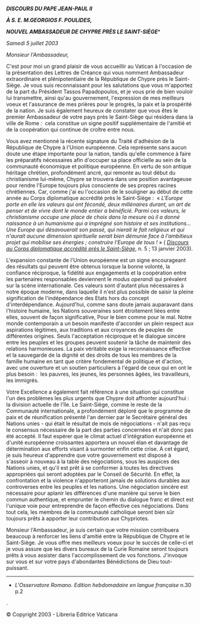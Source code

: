 ***DISCOURS DU PAPE JEAN-PAUL II***

***À S. E. M.******GEORGIOS F. POULIDES******,***

***NOUVEL AMBASSADEUR DE CHYPRE PRÈS LE SAINT-SIÈGE****

*Samedi 5 juillet 2003*

*Monsieur l'Ambassadeur,*

C'est pour moi un grand plaisir de vous accueillir au Vatican à l'occasion de la présentation des Lettres de Créance qui vous nomment Ambassadeur extraordinaire et plénipotentiaire de la République de Chypre près le Saint-Siège. Je vous suis reconnaissant pour les salutations que vous m'apportez de la part du Président Tassos Papadopoulos, et je vous prie de bien vouloir lui transmettre, ainsi qu'au gouvernement, l'expression de mes meilleurs voeux et l'assurance de mes prières pour le progrès, la paix et la prospérité de la nation. Je suis également heureux de constater que vous êtes le premier Ambassadeur de votre pays près le Saint-Siège qui résidera dans la ville de Rome :  cela constitue un signe positif supplémentaire de l'amitié et de la coopération qui continue de croître entre nous.

Vous avez mentionné la récente signature du Traité d'adhésion de la République de Chypre à l'Union européenne. Cela représente sans aucun doute une étape importante pour la nation, tandis qu'elle commence à faire les préparatifs nécessaires afin d'occuper sa place officielle au sein de la communauté économique et politique européenne. En vertu de son antique héritage chrétien, profondément ancré, qui remonte au tout début du christianisme lui-même, Chypre se trouvera dans une position avantageuse pour rendre l'Europe toujours plus consciente de ses propres racines chrétiennes. Car, comme j'ai eu l'occasion de le souligner au début de cette année au Corps diplomatique accrédité près le Saint-Siège :  « *L'Europe porte en elle les valeurs qui ont fécondé, deux millénaires durant, un art de penser et de vivre dont le monde entier a bénéficié. Parmi ces valeurs, le christianisme occupe une place de choix dans la mesure où il a donné naissance à un humanisme qui a imprégné son histoire et ses institutions... Une Europe qui désavouerait son passé, qui nierait le fait religieux et qui n'aurait aucune dimension spirituelle serait bien démunie face à l'ambitieux projet qui mobilise ses énergies ; construire l'Europe de tous !* » ( *[Discours au Corps diplomatique accrédité près le Saint-Siège](/content/john-paul-ii/fr/speeches/2003/january/documents/hf_jp-ii_spe_20030113_diplomatic-corps.html)*, n. 5 ; 13 janvier 2003).

L'expansion constante de l'Union européenne est un signe encourageant des résultats qui peuvent être obtenus lorsque la bonne volonté, la confiance réciproque, la fidélité aux engagements et la coopération entre les partenaires responsables deviennent le *modus operandi* qui prévalent sur la scène internationale. Ces valeurs sont d'autant plus nécessaires à notre époque moderne, dans laquelle il n'est plus possible de saisir la pleine signification de l'indépendance des Etats hors du concept d'interdépendance. Aujourd'hui, comme sans doute jamais auparavant dans l'histoire humaine, les Nations souveraines sont étroitement liées entre elles, souvent de façon significative, Pour le bien comme pour le mal. Notre monde contemporain a un besoin manifeste d'accorder un plein respect aux aspirations légitimes, aux traditions et aux croyances de peuples de différentes origines. Seuls l'acceptation réciproque et le dialogue sincère entre les peuples et les groupes peuvent soutenir la tâche de maintenir des relations harmonieuses. La paix véritable exige la reconnaissance effective et la sauvegarde de la dignité et des droits de tous les membres de la famille humaine en tant que critère fondemental de politique et d'action, avec une ouverture et un soutien particuliers à l'égard de ceux qui en ont le plus besoin :  les pauvres, les jeunes, les personnes âgées, les travailleurs, les immigrés.

Votre Excellence a également fait référence à une situation qui constitue l'un des problèmes les plus urgents que Chypre doit affronter aujourd'hui :  la division actuelle de l'île. Le Saint-Siège, comme le reste de la Communauté internationale, a profondément déploré que le programme de paix et de réunification présenté l'an dernier par le Secrétaire général des Nations unies - qui était le résultat de mois de négociations - n'ait pas reçu le consensus nécessaire de la part des parties concernées et n'ait donc pas été accepté. Il faut espérer que le climat actuel d'intégration européenne et d'unité européenne croissantes apportera un nouvel élan et davantage de détermination aux efforts visant à surmonter enfin cette crise. A cet égard, je suis heureux d'apprendre que votre gouvernement est disposé à s'asseoir à nouveau à la table des négociations, sous les auspices des Nations unies, et qu'il est prêt à se conformer à toutes les directives appropriées qui seront adoptées par le Conseil de Sécurité. En effet, la confrontation et la violence n'apporteront jamais de solutions durables aux controverses entre les peuples et les nations. Une négociation sincère est nécessaire pour aplanir les différences d'une manière qui serve le bien commun authentique, et emprunter le chemin du dialogue franc et direct est l'unique voie pour entreprendre de façon effective ces négociations. Dans tout cela, les membres de la communauté catholique seront bien sûr toujours prêts à apporter leur contribution aux Chypriotes.

Monsieur l'Ambassadeur, je suis certain que votre mission contribuera beaucoup à renforcer les liens d'amitié entre la République de Chypre et le Saint-Siège. Je vous offre mes meilleurs voeux pour le succès de celle-ci et je vous assure que les divers bureaux de la Curie Romaine seront toujours prêts à vous assister dans l'accomplissement de vos fonctions. J'invoque sur vous et sur votre pays d'abondantes Bénédictions de Dieu tout-puissant.

* * *

* *L'Osservatore Romano. Edition hebdomadaire en langue française* n.30 p.2

.

© Copyright 2003 - Libreria Editrice Vaticana